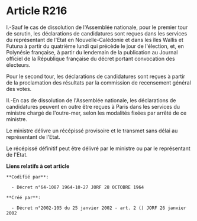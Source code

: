 # Article R216

I.-Sauf le cas de dissolution de l'Assemblée nationale, pour le premier tour de scrutin, les déclarations de candidatures
sont reçues dans les services du représentant de l'Etat en Nouvelle-Calédonie et dans les îles Wallis et Futuna à partir du
quatrième lundi qui précède le jour de l'élection, et, en Polynésie française, à partir du lendemain de la publication au
Journal officiel de la République française du décret portant convocation des électeurs. 

Pour le second tour, les déclarations de candidatures sont reçues à partir de la proclamation des résultats par la commission
de recensement général des votes. 

II.-En cas de dissolution de l'Assemblée nationale, les déclarations de candidatures peuvent en outre être reçues à Paris
dans les services du ministre chargé de l'outre-mer, selon les modalités fixées par arrêté de ce ministre. 

Le ministre délivre un récépissé provisoire et le transmet sans délai au représentant de l'Etat. 

Le récépissé définitif peut être délivré par le ministre ou par le représentant de l'Etat.

**Liens relatifs à cet article**

	**Codifié par**:

	  - Décret n°64-1087 1964-10-27 JORF 28 OCTOBRE 1964

	**Créé par**:

	  - Décret n°2002-105 du 25 janvier 2002 - art. 2 () JORF 26 janvier 2002
